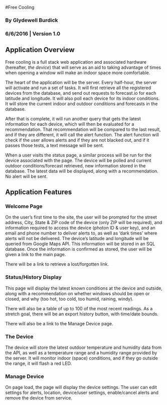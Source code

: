 #Free Cooling

### By Glydewell Burdick
### 6/6/2016 | Version 1.0

## Application Overview
Free cooling is a full stack web application and associated hardware (hereafter, *the device*) that will serve as an aid to taking advantage of times when opening a window will make an indoor space more comfortable.

The heart of the application will be the server.  Every half-hour, the server will activate and run a set of tasks.  It will first retrieve all the registered devices from the database, and send out requests to forecast.io for each latitude and longitude.  It will also poll each device for its indoor conditions.  It will store the current indoor and outdoor conditions and forecasts in the database.

After that is complete, it will run another query that gets the latest information for each device, which will then be evaluated for a recommendation.  That recommendation will be compared to the last result, and if they are different, it will call the alert function.  The alert function will check if the user allows alerts and if they are not blacked out, and if it passes those tests, a text message will be sent.

When a user visits the status page, a similar process will be run for the device associated with the page.  The device will be polled and current outdoor conditions/forecast retrieved, new information stored in the database.  The latest data will be displayed, along with a recommendation.  No alert will be sent.


## Application Features
### Welcome Page
On the user’s first time to the site, the user will be prompted for the street address, City, State & ZIP code of the device (only ZIP will be required), and information required to access the device (photon ID & user key), and an email and phone number to deliver alerts to, as well as ‘dark times’ where alerts will not be delivered.  The device’s latitude and longitude will be queried from Google Maps API. This information will be stored in an  SQL database.  Once the information is confirmed as stored, the user will be given a link to the main page.

There will be a link to retrieve a lost/forgotten link.

### Status/History Display
This page will display the latest known conditions at the device and outside, along with a recommendation on whether windows should be open or closed, and why (too hot, too cold, too humid, raining, windy).

There will also be a table of up to 100 of the most recent readings.  As a stretch goal, there will be an export history button, with time/date bounds.

There will also be a link to the Manage Device page.

### The Device
The device will store the latest outdoor temperature and humidity data from the API, as well as a temperature range and a humidity range provided by the server.  It will monitor indoor (space) conditions, and if they go outside the range, it will flash a red LED.

### Manage Device
On page load, the page will display the device settings.  The user can edit settings for alerts, location, device/user settings, enable/cancel alerts and remove the device from service.
